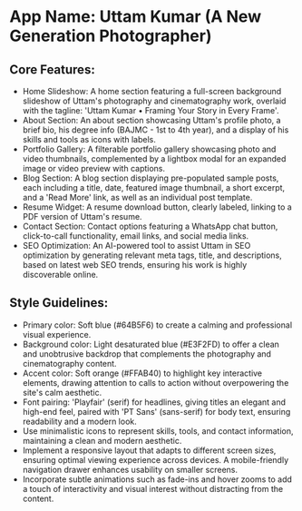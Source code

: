 # **App Name**: Uttam Kumar (A New Generation Photographer)

## Core Features:

- Home Slideshow: A home section featuring a full-screen background slideshow of Uttam's photography and cinematography work, overlaid with the tagline: 'Uttam Kumar • Framing Your Story in Every Frame'.
- About Section: An about section showcasing Uttam's profile photo, a brief bio, his degree info (BAJMC - 1st to 4th year), and a display of his skills and tools as icons with labels.
- Portfolio Gallery: A filterable portfolio gallery showcasing photo and video thumbnails, complemented by a lightbox modal for an expanded image or video preview with captions.
- Blog Section: A blog section displaying pre-populated sample posts, each including a title, date, featured image thumbnail, a short excerpt, and a 'Read More' link, as well as an individual post template.
- Resume Widget: A resume download button, clearly labeled, linking to a PDF version of Uttam's resume.
- Contact Section: Contact options featuring a WhatsApp chat button, click-to-call functionality, email links, and social media links.
- SEO Optimization: An AI-powered tool to assist Uttam in SEO optimization by generating relevant meta tags, title, and descriptions, based on latest web SEO trends, ensuring his work is highly discoverable online.

## Style Guidelines:

- Primary color: Soft blue (#64B5F6) to create a calming and professional visual experience.
- Background color: Light desaturated blue (#E3F2FD) to offer a clean and unobtrusive backdrop that complements the photography and cinematography content.
- Accent color: Soft orange (#FFAB40) to highlight key interactive elements, drawing attention to calls to action without overpowering the site's calm aesthetic.
- Font pairing: 'Playfair' (serif) for headlines, giving titles an elegant and high-end feel, paired with 'PT Sans' (sans-serif) for body text, ensuring readability and a modern look.
- Use minimalistic icons to represent skills, tools, and contact information, maintaining a clean and modern aesthetic.
- Implement a responsive layout that adapts to different screen sizes, ensuring optimal viewing experience across devices. A mobile-friendly navigation drawer enhances usability on smaller screens.
- Incorporate subtle animations such as fade-ins and hover zooms to add a touch of interactivity and visual interest without distracting from the content.